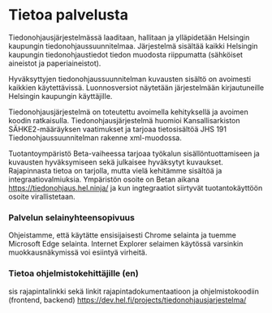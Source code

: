 # Tietoa palvelusta

Tiedonohjausjärjestelmässä laaditaan, hallitaan ja ylläpidetään Helsingin kaupungin tiedonohjaussuunnitelmaa. Järjestelmä sisältää kaikki Helsingin kaupungin tiedonohjaustiedot tiedon muodosta riippumatta (sähköiset aineistot ja paperiaineistot).

Hyväksyttyjen tiedonohjaussuunnitelman kuvausten sisältö on avoimesti kaikkien käytettävissä. Luonnosversiot näytetään järjestelmään kirjautuneille Helsingin kaupungin käyttäjille.

Tiedonohjausjärjestelmä on toteutettu avoimella kehityksellä ja avoimen koodin ratkaisulla. Tiedonohjausjärjestelmä huomioi Kansallisarkiston SÄHKE2-määräyksen vaatimukset ja tarjoaa tietosisältöä JHS 191 Tiedonohjaussuunnitelman rakenne xml-muodossa.

Tuotantoympäristö Beta-vaiheessa tarjoaa työkalun sisällöntuottamiseen ja kuvausten hyväksymiseen sekä julkaisee hyväksytyt kuvaukset. Rajapinnasta tietoa on tarjolla, mutta vielä kehitämme sisältöä ja integraatiovalmiuksia. Ympäristön osoite on Betan aikana https://tiedonohjaus.hel.ninja/ ja kun ingtegraatiot siirtyvät tuotantokäyttöön osoite virallistetaan.

### Palvelun selainyhteensopivuus
Ohjeistamme, että käytätte ensisijaisesti Chrome selainta ja tuemme Microsoft Edge selainta. Internet Explorer selaimen käytössä varsinkin muokkausnäkymissä voi esiintyä virheitä.

### Tietoa ohjelmistokehittäjille (en)
sis rajapintalinkki sekä linkit rajapintadokumentaatioon ja ohjelmistokoodiin (frontend, backend)
https://dev.hel.fi/projects/tiedonohjausjarjestelma/
